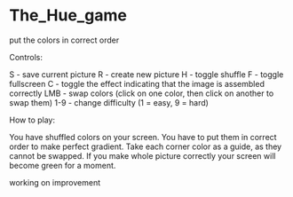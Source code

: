 # The_Hue_game
put the colors in correct order

Controls:

S - save current picture
R - create new picture
H - toggle shuffle
F - toggle fullscreen
C - toggle the effect indicating that the image is assembled correctly
LMB - swap colors (click on one color, then click on another to swap them)
1-9 - change difficulty (1 = easy, 9 = hard)

How to play:

You have shuffled colors on your screen. You have to put them in correct order to make perfect gradient. Take each corner color as a guide, as they cannot be swapped. If you make whole picture correctly your screen will become green for a moment.

working on improvement
